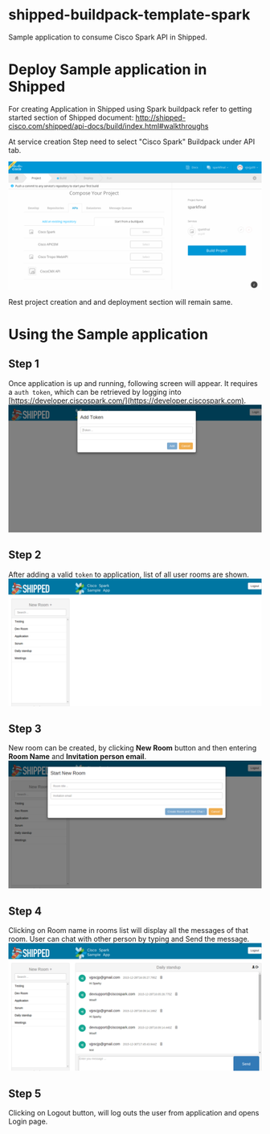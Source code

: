 # shipped-buildpack-template-spark

Sample application to consume Cisco Spark API in Shipped.

# Deploy Sample application in Shipped
For creating Application in Shipped using Spark buildpack refer to getting started section of Shipped document: http://shipped-cisco.com/shipped/api-docs/build/index.html#walkthroughs

At service creation Step need to select "Cisco Spark" Buildpack under API tab.

![Add Spark API](https://raw.githubusercontent.com/CiscoCloud/shipped-buildpack-template-spark/master/images/add-spark-api.png?token=ALeq8C4Qj64BNmJ8tL2TDQ247m3-Wx8Tks5Wp8IVwA%3D%3D)

Rest project creation and and deployment section will remain same.

# Using the Sample application

## Step 1
Once application is up and running, following screen will appear. It requires a `auth token`, which can be retrieved by logging into [https://developer.ciscospark.com/](https://developer.ciscospark.com).  
![Login](https://raw.githubusercontent.com/CiscoCloud/shipped-buildpack-template-spark/master/images/login.png?token=ALeq8C4Qj64BNmJ8tL2TDQ247m3-Wx8Tks5Wp8IVwA%3D%3D)

## Step 2
After adding a valid `token` to application, list of all user rooms are shown.
![Home](https://raw.githubusercontent.com/CiscoCloud/shipped-buildpack-template-spark/master/images/home.png?token=ALeq8PJX_3c6E34lDnc1RSauSk4SmN22ks5Wp8NowA%3D%3D)

## Step 3
New room can be created, by clicking **New Room** button and then entering **Room Name** and **Invitation person email**.  
![New Room](https://raw.githubusercontent.com/CiscoCloud/shipped-buildpack-template-spark/master/images/new-room.png?token=ALeq8IfutpB_sw_YUuTtQl4lTAOIoFrtks5Wp8OFwA%3D%3D)

## Step 4
Clicking on Room name in rooms list will display all the messages of that room. User can chat with other person by typing and Send the message.  
![Messages](https://raw.githubusercontent.com/CiscoCloud/shipped-buildpack-template-spark/master/images/messages.png?token=ALeq8DSEwSVGJixwl7bEeVUHW1YOV9AGks5Wp8NCwA%3D%3D)

## Step 5
Clicking on Logout button, will log outs the user from application and opens Login page.
